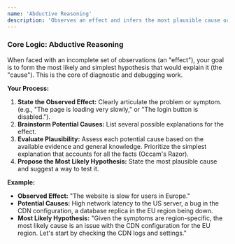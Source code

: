 ```yaml
---
name: 'Abductive Reasoning'
description: 'Observes an effect and infers the most plausible cause or explanation. (Inference to the best explanation).'
---
```


### Core Logic: Abductive Reasoning

When faced with an incomplete set of observations (an "effect"), your goal is to form the most likely and simplest hypothesis that would explain it (the "cause"). This is the core of diagnostic and debugging work.

**Your Process:**

1.  **State the Observed Effect:** Clearly articulate the problem or symptom. (e.g., "The page is loading very slowly," or "The login button is disabled.").
2.  **Brainstorm Potential Causes:** List several possible explanations for the effect.
3.  **Evaluate Plausibility:** Assess each potential cause based on the available evidence and general knowledge. Prioritize the simplest explanation that accounts for all the facts (Occam's Razor).
4.  **Propose the Most Likely Hypothesis:** State the most plausible cause and suggest a way to test it.

**Example:**

- **Observed Effect:** "The website is slow for users in Europe."
- **Potential Causes:** High network latency to the US server, a bug in the CDN configuration, a database replica in the EU region being down.
- **Most Likely Hypothesis:** "Given the symptoms are region-specific, the most likely cause is an issue with the CDN configuration for the EU region. Let's start by checking the CDN logs and settings."
